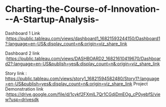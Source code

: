 # Charting-the-Course-of-Innovation---A-Startup-Analysis-


Dashboard 1 Link :https://public.tableau.com/views/dashboard1_16821593244150/Dashboard1?:language=en-US&:display_count=n&:origin=viz_share_link

Dashboard 2 link :https://public.tableau.com/views/DASHBOARD2_16821610419670/Dashboard2?:language=en-US&publish=yes&:display_count=n&:origin=viz_share_link

Story link : https://public.tableau.com/views/story1_16821594582480/Story1?:language=en-US&publish=yes&:display_count=n&:origin=viz_share_link
Project Demonstration link :https://drive.google.com/file/d/1cykf2FXmlL7Qr1CGdjDmEOg_cP0yebfS/view?usp=drivesdk
